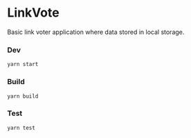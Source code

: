 # LinkVote

Basic link voter application where data stored in local storage.

### Dev

```
yarn start
```

### Build

```
yarn build
```

### Test

```
yarn test
```
